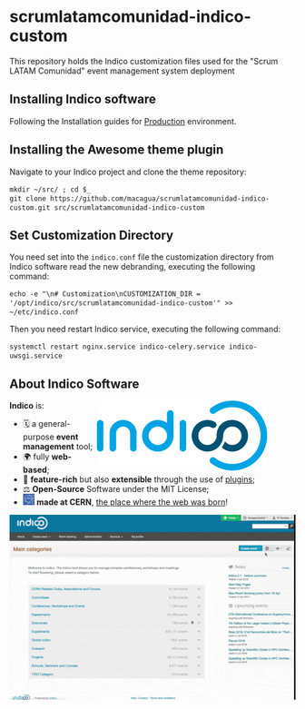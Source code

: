 # scrumlatamcomunidad-indico-custom

This repository holds the Indico customization files used for the "Scrum LATAM Comunidad" event management system deployment

## Installing Indico software

Following the Installation guides for [Production](https://docs.getindico.io/en/stable/installation/production/) environment.


## Installing the Awesome theme plugin

Navigate to your Indico project and clone the theme repository:

```
mkdir ~/src/ ; cd $_
git clone https://github.com/macagua/scrumlatamcomunidad-indico-custom.git src/scrumlatamcomunidad-indico-custom
```

## Set Customization Directory

You need set into the ``indico.conf`` file the customization directory from Indico software read the new debranding, executing the following command:

```
echo -e "\n# Customization\nCUSTOMIZATION_DIR = '/opt/indico/src/scrumlatamcomunidad-indico-custom'" >> ~/etc/indico.conf
```

Then you need restart Indico service, executing the following command:

```
systemctl restart nginx.service indico-celery.service indico-uwsgi.service
```

## About Indico Software

<img src="https://github.com/indico/indico/raw/master/indico/web/static/images/logo_indico.png"
     align="right"
     width="300"
     style="width: 300px; float: right; margin-right: 50px;">

**Indico** is:
 * 🗓 a general-purpose **event management** tool;
 * 🌍 fully **web-based**;
 * 🧩 **feature-rich** but also **extensible** through the use of [plugins](https://docs.getindico.io/en/stable/plugins/);
 * ⚖️ **Open-Source** Software under the MIT License;
 * <img src="https://raw.githubusercontent.com/indico/assets/master/cern_badge.png" width="20"> **made at CERN**, [the place where the web was born](https://home.cern/science/computing/birth-web)!

![A sneak peek of Indico](https://raw.githubusercontent.com/indico/indico/master/sneakpeek.gif)
